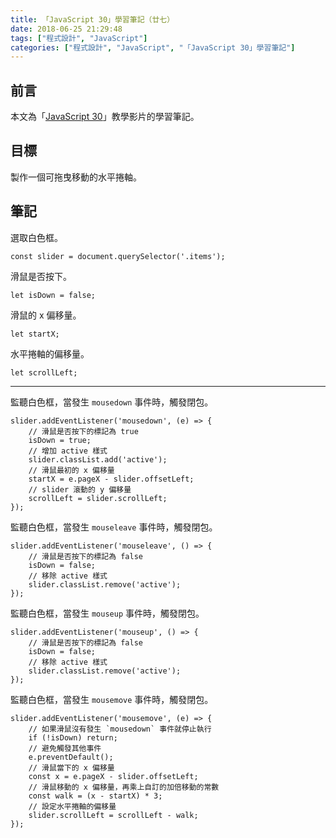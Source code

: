 ```yaml
---
title: 「JavaScript 30」學習筆記（廿七）
date: 2018-06-25 21:29:48
tags: ["程式設計", "JavaScript"]
categories: ["程式設計", "JavaScript", "「JavaScript 30」學習筆記"]
---
```


## 前言

本文為「[JavaScript 30](https://javascript30.com/)」教學影片的學習筆記。

## 目標

製作一個可拖曳移動的水平捲軸。

## 筆記

選取白色框。

```JS
const slider = document.querySelector('.items');
```

滑鼠是否按下。

```JS
let isDown = false;
```

滑鼠的 x 偏移量。

```JS
let startX;
```

水平捲軸的偏移量。

```JS
let scrollLeft;
```

---

監聽白色框，當發生 `mousedown` 事件時，觸發閉包。

```JS
slider.addEventListener('mousedown', (e) => {
    // 滑鼠是否按下的標記為 true
    isDown = true;
    // 增加 active 樣式
    slider.classList.add('active');
    // 滑鼠最初的 x 偏移量
    startX = e.pageX - slider.offsetLeft;
    // slider 滾動的 y 偏移量
    scrollLeft = slider.scrollLeft;
});
```

監聽白色框，當發生 `mouseleave` 事件時，觸發閉包。

```JS
slider.addEventListener('mouseleave', () => {
    // 滑鼠是否按下的標記為 false
    isDown = false;
    // 移除 active 樣式
    slider.classList.remove('active');
});
```

監聽白色框，當發生 `mouseup` 事件時，觸發閉包。

```JS
slider.addEventListener('mouseup', () => {
    // 滑鼠是否按下的標記為 false
    isDown = false;
    // 移除 active 樣式
    slider.classList.remove('active');
});
```

監聽白色框，當發生 `mousemove` 事件時，觸發閉包。

```JS
slider.addEventListener('mousemove', (e) => {
    // 如果滑鼠沒有發生 `mousedown` 事件就停止執行
    if (!isDown) return;
    // 避免觸發其他事件
    e.preventDefault();
    // 滑鼠當下的 x 偏移量
    const x = e.pageX - slider.offsetLeft;
    // 滑鼠移動的 x 偏移量，再乘上自訂的加倍移動的常數
    const walk = (x - startX) * 3;
    // 設定水平捲軸的偏移量
    slider.scrollLeft = scrollLeft - walk;
});
```
